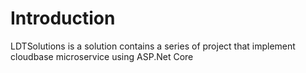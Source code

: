 # Introduction

LDTSolutions is a solution contains a series of project that implement cloudbase microservice using ASP.Net Core

